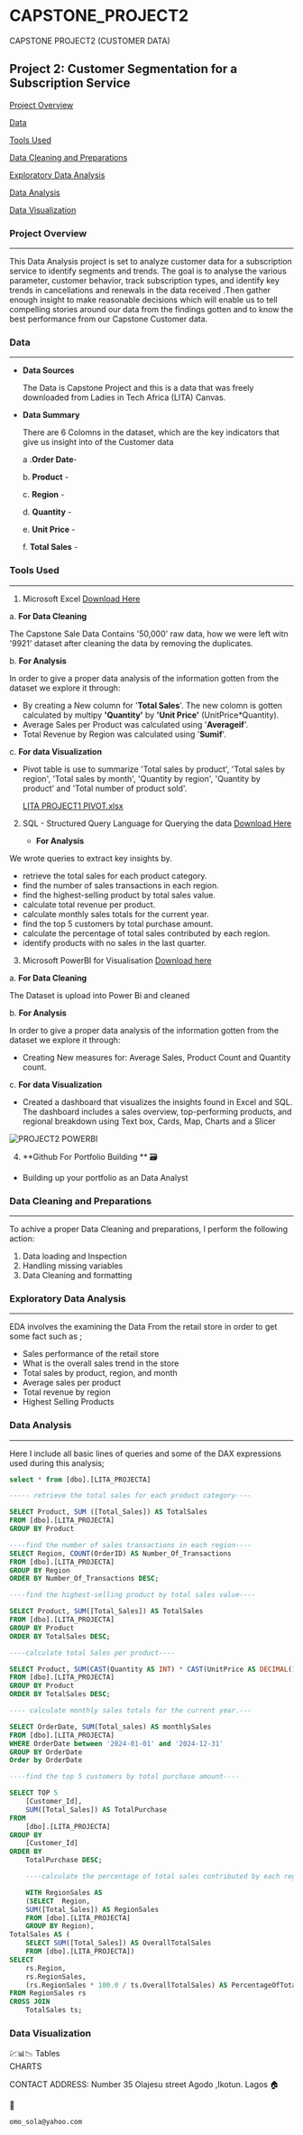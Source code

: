 # CAPSTONE_PROJECT2
CAPSTONE PROJECT2 (CUSTOMER DATA)

## Project 2: Customer Segmentation for a Subscription Service

[Project Overview](#project-overview)

[Data](#data)

[Tools Used](#tools-used)

[Data Cleaning and Preparations](#data-cleaning-and-preparations)

[Exploratory Data Analysis](#exploratory-data-analysis)

[Data Analysis](#data-analysis)

[Data Visualization](#data-visualization)

### Project Overview
---
This Data Analysis project is set to analyze customer data for a subscription service to identify segments and trends. The goal is to analyse the various parameter, customer behavior, track subscription types, and identify key trends in cancellations and renewals in the data received .Then gather enough insight to make reasonable decisions which will enable us to tell compelling stories around our data from the findings gotten and to know the best performance from our Capstone Customer data.                

### Data
---
- **Data Sources**
  
  The Data is Capstone Project and this is a data that was freely downloaded from Ladies in Tech Africa (LITA) Canvas.

- **Data Summary**

   There are 6 Colomns in the dataset, which are the key indicators that give us insight into of the Customer data

  a .**Order Date**- 

  b. **Product** - 

  c. **Region** - 

  d. **Quantity** - 

  e. **Unit Price** - 

  f. **Total Sales** -
  
### Tools Used
---
1. Microsoft Excel [Download Here](https://wwwmicrosoft.com)
 
 a. **For Data Cleaning**

   The Capstone Sale Data Contains '50,000' raw data, how we were left witn '9921' dataset after cleaning the data by removing the duplicates.

 b. **For Analysis**
   
   In order to give a proper data analysis of the information gotten from the dataset we explore it through:
   - By creating a New column for '**Total Sales**'. The new colomn is gotten calculated by multipy **'Quantity'** by **'Unit Price'** (UnitPrice*Quantity).
   - Average Sales per Product was calculated using '**Averageif**'.
   - Total Revenue by Region was calculated using '**Sumif**'.
     
 c. **For data Visualization**
   - Pivot table is  use to summarize 'Total sales by product', 'Total sales by region', 'Total sales by month', 'Quantity by region', 'Quantity by product' and 'Total number of product sold'.

     [LITA PROJECT1 PIVOT.xlsx](https://github.com/user-attachments/files/17630780/LITA.PROJECT1.PIVOT.xlsx)


2. SQL - Structured Query Language for Querying the data [Download Here](https://www.microsoft.com/en-us/sql-server/sql-server-downloads)

   - **For Analysis**

 We wrote queries to extract key insights by. 
-  retrieve the total sales for each product category.
- find the number of sales transactions in each region.
- find the highest-selling product by total sales value.
- calculate total revenue per product.
- calculate monthly sales totals for the current year.
- find the top 5 customers by total purchase amount.
- calculate the percentage of total sales contributed by each region.
- identify products with no sales in the last quarter. 

3. Microsoft PowerBI for Visualisation [Download here](https://www.microsoft.com/en-us/download/details.aspx?id=58494)
 
  a. **For Data Cleaning**

   The Dataset is upload into Power Bi and cleaned
   
  b. **For Analysis**
   
   In order to give a proper data analysis of the information gotten from the dataset we explore it through:

   - Creating New measures for: Average Sales, Product Count and Quantity count.
 
  c. **For data Visualization**

  - Created a dashboard that visualizes the insights found in Excel and SQL. The
     dashboard includes a sales overview, top-performing products, and 
     regional breakdown using Text box, Cards, Map, Charts and a Slicer

![PROJECT2 POWERBI](https://github.com/user-attachments/assets/b8f9b9bc-4c10-46a4-ace2-110d69c87ec3)


4. **Github For Portfolio Building ** 🗃️
  
  - Building up your portfolio as an Data Analyst

### Data Cleaning and Preparations
---
To achive a proper Data Cleaning and preparations, I perform the following action:
1. Data loading and Inspection
2. Handling missing variables
3. Data Cleaning and formatting

### Exploratory Data Analysis
---
EDA involves the examining the Data From the retail store in order to get some fact such as  ;

- Sales performance of the retail store
- What is the overall sales trend in the store
- Total sales by product, region, and month
- Average sales per product
- Total revenue by region
- Highest Selling Products
  
### Data Analysis
---
Here I include all basic lines of queries and some of the DAX expressions used during this analysis;

```SQL
select * from [dbo].[LITA_PROJECTA]

----- retrieve the total sales for each product category----

SELECT Product, SUM ([Total_Sales]) AS TotalSales
FROM [dbo].[LITA_PROJECTA]
GROUP BY Product

----find the number of sales transactions in each region----
SELECT Region, COUNT(OrderID) AS Number_Of_Transactions
FROM [dbo].[LITA_PROJECTA]
GROUP BY Region
ORDER BY Number_Of_Transactions DESC;

----find the highest-selling product by total sales value----

SELECT Product, SUM([Total_Sales]) AS TotalSales
FROM [dbo].[LITA_PROJECTA]
GROUP BY Product
ORDER BY TotalSales DESC; 

----calculate total Sales per product----

SELECT Product, SUM(CAST(Quantity AS INT) * CAST(UnitPrice AS DECIMAL(10, 2))) AS TotalSales
FROM [dbo].[LITA_PROJECTA]
GROUP BY Product
ORDER BY TotalSales DESC;

---- calculate monthly sales totals for the current year.---

SELECT OrderDate, SUM(Total_sales) AS monthlySales
FROM [dbo].[LITA_PROJECTA]
WHERE OrderDate between '2024-01-01' and '2024-12-31'
GROUP BY OrderDate
Order by OrderDate

----find the top 5 customers by total purchase amount----

SELECT TOP 5
    [Customer_Id], 
    SUM([Total_Sales]) AS TotalPurchase
FROM 
    [dbo].[LITA_PROJECTA]
GROUP BY 
    [Customer_Id]
ORDER BY 
    TotalPurchase DESC;

	----calculate the percentage of total sales contributed by each region----

	WITH RegionSales AS    
	(SELECT  Region, 
    SUM([Total_Sales]) AS RegionSales
    FROM [dbo].[LITA_PROJECTA]
    GROUP BY Region),
TotalSales AS (
    SELECT SUM([Total_Sales]) AS OverallTotalSales
    FROM [dbo].[LITA_PROJECTA])
SELECT 
    rs.Region,
    rs.RegionSales,
    (rs.RegionSales * 100.0 / ts.OverallTotalSales) AS PercentageOfTotalSales
FROM RegionSales rs
CROSS JOIN 
    TotalSales ts;
```

### Data Visualization                  
💹📊📉
Tables	
CHARTS

CONTACT ADDRESS:
Number 35 Olajesu street Agodo ,Ikotun. Lagos 🏠

📧
``` Email 
omo_sola@yahoo.com
```



